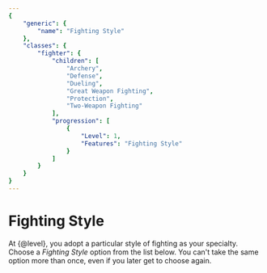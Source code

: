 ```yaml
---
{
	"generic": {
		"name": "Fighting Style"
	},
	"classes": {
		"fighter": {
			"children": [
				"Archery",
				"Defense",
				"Dueling",
				"Great Weapon Fighting",
				"Protection",
				"Two-Weapon Fighting"
			],
			"progression": [
				{
					"Level": 1,
					"Features": "Fighting Style"
				}
			]
		}
	}
}
---
```

# Fighting Style
At {@level}, you adopt a particular style of fighting as your specialty.
Choose a *Fighting Style* option from the list below.
You can't take the same option more than once, even if you later get to choose again.
